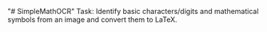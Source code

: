 "# SimpleMathOCR" 
Task: Identify basic characters/digits and mathematical symbols from an image and convert them to LaTeX.